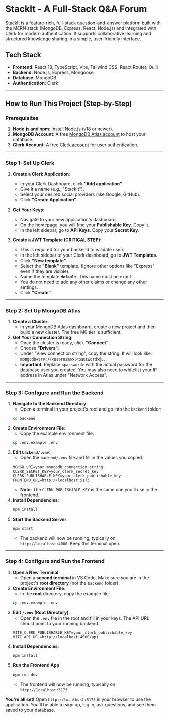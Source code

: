 
# StackIt - A Full-Stack Q&A Forum

StackIt is a feature-rich, full-stack question-and-answer platform built with the MERN stack (MongoDB, Express, React, Node.js) and integrated with Clerk for modern authentication. It supports collaborative learning and structured knowledge sharing in a simple, user-friendly interface.

## Tech Stack

- **Frontend**: React 18, TypeScript, Vite, Tailwind CSS, React Router, Quill
- **Backend**: Node.js, Express, Mongoose
- **Database**: MongoDB
- **Authentication**: Clerk

---

## How to Run This Project (Step-by-Step)

### Prerequisites

1.  **Node.js and npm**: [Install Node.js](https://nodejs.org/) (v18 or newer).
2.  **MongoDB Account**: A free [MongoDB Atlas account](https://www.mongodb.com/cloud/atlas/register) to host your database.
3.  **Clerk Account**: A free [Clerk account](https://dashboard.clerk.com/sign-up) for user authentication.

---

### Step 1: Set Up Clerk

1.  **Create a Clerk Application**:
    -   In your Clerk Dashboard, click **"Add application"**.
    -   Give it a name (e.g., "StackIt").
    -   Select your desired social providers (like Google, GitHub).
    -   Click **"Create Application"**.

2.  **Get Your Keys**:
    -   Navigate to your new application's dashboard.
    -   On the homepage, you will find your **Publishable Key**. Copy it.
    -   In the left sidebar, go to **API Keys**. Copy your **Secret Key**.

3.  **Create a JWT Template (CRITICAL STEP)**:
    -   This is required for your backend to validate users.
    -   In the left sidebar of your Clerk dashboard, go to **JWT Templates**.
    -   Click **"New template"**.
    -   Select the **"Blank"** template. (Ignore other options like "Express" even if they are visible).
    -   Name the template **`default`**. This name must be exact.
    -   You do not need to add any other claims or change any other settings.
    -   Click **"Create"**.

---

### Step 2: Set Up MongoDB Atlas

1.  **Create a Cluster**:
    -   In your MongoDB Atlas dashboard, create a new project and then build a new cluster. The free M0 tier is sufficient.
2.  **Get Your Connection String**:
    -   Once the cluster is ready, click **"Connect"**.
    -   Choose **"Drivers"**.
    -   Under "View connection string", copy the string. It will look like: `mongodb+srv://<username>:<password>@...`
    -   **Important**: Replace `<password>` with the actual password for the database user you created. You may also need to whitelist your IP address in Atlas under "Network Access".

---

### Step 3: Configure and Run the Backend

1.  **Navigate to the Backend Directory**:
    -   Open a terminal in your project's root and go into the `backend` folder:
      ```sh
      cd backend
      ```
2.  **Create Environment File**:
    -   Copy the example environment file:
      ```sh
      cp .env.example .env
      ```
3.  **Edit `backend/.env`**:
    -   Open the `backend/.env` file and fill in the values you copied.
      ```
      MONGO_URI=your_mongodb_connection_string
      CLERK_SECRET_KEY=your_clerk_secret_key
      CLERK_PUBLISHABLE_KEY=your_clerk_publishable_key
      FRONTEND_URL=http://localhost:5173
      ```
    -   **Note**: The `CLERK_PUBLISHABLE_KEY` is the same one you'll use in the frontend.
4.  **Install Dependencies**:
    ```sh
    npm install
    ```
5.  **Start the Backend Server**:
    ```sh
    npm start
    ```
    -   The backend will now be running, typically on `http://localhost:4000`. Keep this terminal open.

---

### Step 4: Configure and Run the Frontend

1.  **Open a New Terminal**:
    -   Open a **second terminal** in VS Code. Make sure you are in the project's **root directory** (not the `backend` folder).
2.  **Create Environment File**:
    -   In the **root** directory, copy the example file:
      ```sh
      cp .env.example .env
      ```
3.  **Edit `/.env` (Root Directory)**:
    -   Open the `.env` file in the root and fill in your keys. The API URL should point to your running backend.
      ```
      VITE_CLERK_PUBLISHABLE_KEY=your_clerk_publishable_key
      VITE_API_URL=http://localhost:4000/api
      ```
4.  **Install Dependencies**:
    ```sh
    npm install
    ```
5.  **Run the Frontend App**:
    ```sh
    npm run dev
    ```
    -   The frontend will now be running, typically on `http://localhost:5173`.

**You're all set!** Open `http://localhost:5173` in your browser to use the application. You'll be able to sign up, log in, ask questions, and see them saved to your database.